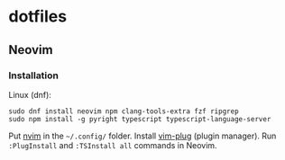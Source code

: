 # dotfiles
## Neovim
### Installation
Linux (dnf):
```
sudo dnf install neovim npm clang-tools-extra fzf ripgrep
sudo npm install -g pyright typescript typescript-language-server
```

Put [nvim](https://github.com/kirill-imanuilov/dotfiles/tree/main/.config/nvim) in the `~/.config/` folder.
Install [vim-plug](https://github.com/junegunn/vim-plug) (plugin manager).
Run `:PlugInstall` and `:TSInstall all` commands in Neovim.
